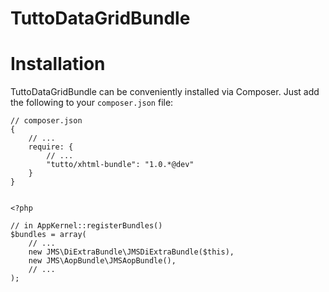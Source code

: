 TuttoDataGridBundle
========

Installation
============

TuttoDataGridBundle can be conveniently installed via Composer. Just add the
following to your `composer.json` file:

    // composer.json
    {
        // ...
        require: {
            // ...
            "tutto/xhtml-bundle": "1.0.*@dev"
        }
    }


    <?php

    // in AppKernel::registerBundles()
    $bundles = array(
        // ...
        new JMS\DiExtraBundle\JMSDiExtraBundle($this),
        new JMS\AopBundle\JMSAopBundle(),
        // ...
    );
